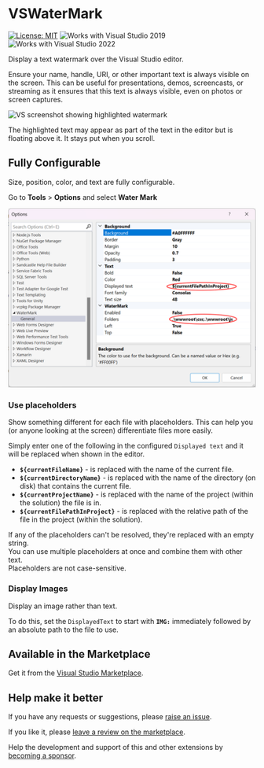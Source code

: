 # VSWaterMark

[![License: MIT](https://img.shields.io/badge/License-MIT-green.svg)](LICENSE)
![Works with Visual Studio 2019](https://img.shields.io/static/v1.svg?label=VS&message=2019&color=5F2E96)
![Works with Visual Studio 2022](https://img.shields.io/static/v1.svg?label=VS&message=2022&color=5F2E96)

Display a text watermark over the Visual Studio editor.

Ensure your name, handle, URI, or other important text is always visible on the screen.
This can be useful for presentations, demos, screencasts, or streaming as it ensures that this text is always visible, even on photos or screen captures.

![VS screenshot showing highlighted watermark](./Assets/vswatermark-example.png)

The highlighted text may appear as part of the text in the editor but is floating above it. It stays put when you scroll.

## Fully Configurable

Size, position, color, and text are fully configurable.

Go to **Tools** &gt; **Options** and select **Water Mark**

![Screenshot of Water Mark settings in the Options dialog](./Assets/vswatermark-options.png)

### Use placeholders

Show something different for each file with placeholders.
This can help you (or anyone looking at the screen) differentiate files more easily.

Simply enter one of the following in the configured `Displayed text` and it will be replaced when shown in the editor.

- **`${currentFileName}`** - is replaced with the name of the current file.
- **`${currentDirectoryName}`** - is replaced with the name of the directory (on disk) that contains the current file.
- **`${currentProjectName}`** - is replaced with the name of the project (within the solution) the file is in.
- **`${currentFilePathInProject}`** - is replaced with the relative path of the file in the project (within the solution).

If any of the placeholders can't be resolved, they're replaced with an empty string.  
You can use multiple placeholders at once and combine them with other text.  
Placeholders are not case-sensitive.

### Display Images

Display an image rather than text.

To do this, set the `DisplayedText` to start with **`IMG:`** immediately followed by an absolute path to the file to use.

## Available in the Marketplace

Get it from the [Visual Studio Marketplace](https://marketplace.visualstudio.com/items?itemName=MattLaceyLtd.WaterMark).

## Help make it better

If you have any requests or suggestions, please [raise an issue](https://github.com/mrlacey/VSWaterMark/issues/new).

If you like it, please [leave a review on the marketplace](https://marketplace.visualstudio.com/items?itemName=MattLaceyLtd.WaterMark&ssr=false#review-details).

Help the development and support of this and other extensions by [becoming a sponsor](https://github.com/sponsors/mrlacey).
